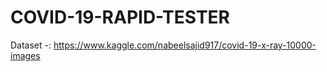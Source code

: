 # COVID-19-RAPID-TESTER

Dataset -: https://www.kaggle.com/nabeelsajid917/covid-19-x-ray-10000-images 
